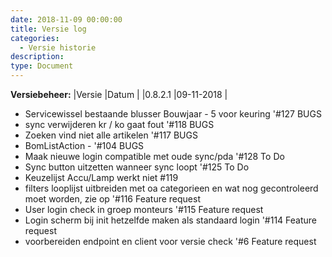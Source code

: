 ```yaml
---
date: 2018-11-09 00:00:00
title: Versie log
categories:
  - Versie historie
description:
type: Document
---
```


**Versiebeheer:**
|Versie     |Datum      |
|0.8.2.1    |09-11-2018 |

- Servicewissel bestaande blusser Bouwjaar - 5 voor keuring '#127 BUGS
- sync verwijderen kr / ko gaat fout '#118 BUGS
- Zoeken vind niet alle artikelen '#117 BUGS
- BomListAction - '#104 BUGS
- Maak nieuwe login compatible met oude sync/pda '#128 To Do
- Sync button uitzetten wanneer sync loopt '#125 To Do
- Keuzelijst Accu/Lamp werkt niet #119
- filters looplijst uitbreiden met oa categorieen en wat nog gecontroleerd moet worden, zie op '#116 Feature request
- User login check in groep monteurs '#115 Feature request
- Login scherm bij init hetzelfde maken als standaard login '#114 Feature request
- voorbereiden endpoint en client voor versie check '#6 Feature request